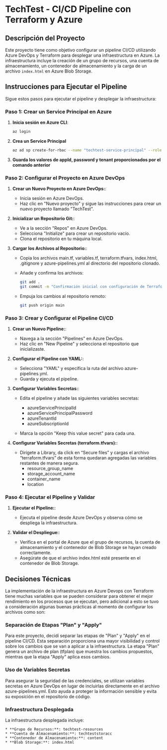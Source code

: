 # TechTest - CI/CD Pipeline con Terraform y Azure

## Descripción del Proyecto

Este proyecto tiene como objetivo configurar un pipeline CI/CD utilizando Azure DevOps y Terraform para desplegar una infraestructura en Azure. La infraestructura incluye la creación de un grupo de recursos, una cuenta de almacenamiento, un contenedor de almacenamiento y la carga de un archivo `index.html` en Azure Blob Storage.

## Instrucciones para Ejecutar el Pipeline

Sigue estos pasos para ejecutar el pipeline y desplegar la infraestructura:

### Paso 1: Crear un Service Principal en Azure

1. **Inicia sesión en Azure CLI**:

   ```bash
   az login
   ```

2. **Crea un Service Principal**

   ```bash
   az ad sp create-for-rbac --name "techtest-service-principal" --role contributor --scopes /subscriptions/<tu-subscription-id>
   ```

3. **Guarda los valores de appId, password y tenant proporcionados por el comando anterior**


### Paso 2: Configurar el Proyecto en Azure DevOps

1. **Crear un Nuevo Proyecto en Azure DevOps:**:

    * Inicia sesión en Azure DevOps.
    * Haz clic en "Nuevo proyecto" y sigue las instrucciones para crear un nuevo proyecto llamado "TechTest".

2. **Inicializar un Repositorio Git:**:

    * Ve a la sección "Repos" en Azure DevOps.
    * Selecciona "Initialize" para crear un repositorio vacío.
    * Clona el repositorio en tu máquina local.

3. **Cargar los Archivos al Repositorio:**:

    * Copia los archivos main.tf, variables.tf, terraform.tfvars, index.html, .gitignore y azure-pipelines.yml al directorio del repositorio clonado.

    * Añade y confirma los archivos:

        ```bash
        git add .
        git commit -m "Confirmación inicial con configuración de Terraform y YAML"
        ```
    
    * Empuja los cambios al repositorio remoto:

        ```bash
        git push origin main
        ```

### Paso 3: Crear y Configurar el Pipeline CI/CD

1. **Crear un Nuevo Pipeline:**:

    * Navega a la sección "Pipelines" en Azure DevOps.
    * Haz clic en "New Pipeline" y selecciona el repositorio que inicializaste.

2. **Configurar el Pipeline con YAML:**:

    * Selecciona "YAML" y especifica la ruta del archivo azure-pipelines.yml.
    * Guarda y ejecuta el pipeline.

3. **Configurar Variables Secretas:**:

    * Edita el pipeline y añade las siguientes variables secretas:
        - azureServicePrincipalId
        - azureServicePrincipalPassword
        - azureTenantId
        - azureSubscriptionId

    * Marca la opción "Keep this value secret" para cada una.

4. **Configurar Variables Secretas (terraform.tfvars):**:

    * Dirígete a Library, da click en “Secure files” y cargas el archivo “terraform.tfvars” de esta forma quedaran agregadas las variables restantes de manera segura.
        - resource_group_name
        - storage_account_name
        - container_name
        - location


### Paso 4: Ejecutar el Pipeline y Validar

1. **Ejecutar el Pipeline:**:

    * Ejecuta el pipeline desde Azure DevOps y observa cómo se despliega la infraestructura.

2. **Validar el Despliegue:**:

    * Verifica en el portal de Azure que el grupo de recursos, la cuenta de almacenamiento y el contenedor de Blob Storage se hayan creado correctamente.
    * Asegúrate de que el archivo index.html esté presente en el contenedor de Blob Storage.



## Decisiones Técnicas

La implementación de la infraestructura en Azure Devops con Terraform tiene muchas variables que se pueden considerar para obtener el mejor rendimiento en los procesos que se ejecutan, pero adicional a esto se tuvo a consideración algunas buenas prácticas al momento de configurar los archivos como son:


### Separación de Etapas "Plan" y "Apply"

Para este proyecto, decidí separar las etapas de "Plan" y "Apply" en el pipeline CI/CD. Esta separación proporciona una mayor visibilidad y control sobre los cambios que se van a aplicar a la infraestructura. La etapa "Plan" genera un archivo de plan (tfplan) que muestra los cambios propuestos, mientras que la etapa "Apply" aplica esos cambios.


### Uso de Variables Secretas

Para asegurar la seguridad de las credenciales, se utilizan variables secretas en Azure DevOps en lugar de incluirlas directamente en el archivo azure-pipelines.yml. Esto ayuda a proteger la información sensible y evita su exposición en el repositorio de código.


### Infraestructura Desplegada

La infraestructura desplegada incluye:

    * **Grupo de Recursos:**: techtest-resources
    * **Cuenta de Almacenamiento:**: techteststoracc
    * **Contenedor de Almacenamiento:**: content
    * **Blob Storage:**: index.html
